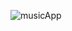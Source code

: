 ![musicApp](https://user-images.githubusercontent.com/61407010/110658038-aedaff80-8204-11eb-9ea1-82751ad9a8c0.gif)

